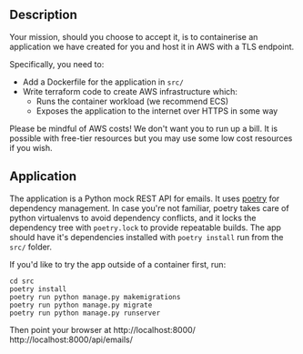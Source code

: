 

## Description

Your mission, should you choose to accept it, is to containerise an application
we have created for you and host it in AWS with a TLS endpoint.

Specifically, you need to:

- Add a Dockerfile for the application in `src/`
- Write terraform code to create AWS infrastructure which:
   - Runs the container workload (we recommend ECS)
   - Exposes the application to the internet over HTTPS in some way

Please be mindful of AWS costs! We don't want you to run up a bill. It is
possible with free-tier resources but you may use some low cost resources if
you wish.

## Application

The application is a Python mock REST API for emails. It uses
[poetry](https://python-poetry.org/docs/) for dependency management. In case
you're not familiar, poetry takes care of python virtualenvs to avoid dependency
conflicts, and it locks the dependency tree with `poetry.lock` to provide
repeatable builds. The app should have it's dependencies installed with `poetry
install` run from the `src/` folder.

If you'd like to try the app outside of a container first, run:

```
cd src
poetry install
poetry run python manage.py makemigrations
poetry run python manage.py migrate
poetry run python manage.py runserver
```

Then point your browser at http://localhost:8000/
http://localhost:8000/api/emails/